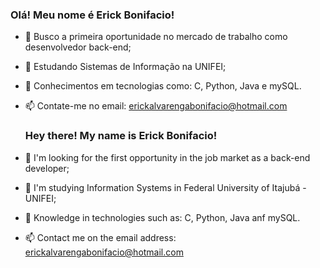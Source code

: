 ### Olá! Meu nome é Erick Bonifacio!

- 🔭 Busco a primeira oportunidade no mercado de trabalho como desenvolvedor back-end;
- 🌱 Estudando Sistemas de Informação na UNIFEI;
- 📖 Conhecimentos em tecnologias como: C, Python, Java e mySQL.
- 📫 Contate-me no email: erickalvarengabonifacio@hotmail.com

  ### Hey there! My name is Erick Bonifacio!

- 🔭 I'm looking for the first opportunity in the job market as a back-end developer;
- 🌱 I'm studying Information Systems in Federal University of Itajubá - UNIFEI;
- 📖 Knowledge in technologies such as: C, Python, Java anf mySQL.
- 📫 Contact me on the email address: erickalvarengabonifacio@hotmail.com
